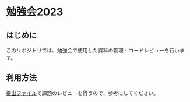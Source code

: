 # 勉強会2023

## はじめに
このリポジトリでは、勉強会で使用した資料の管理・コードレビューを行います。

## 利用方法
[提出ファイル](/%E3%83%95%E3%82%A1%E3%82%A4%E3%83%AB%E9%81%B8%E6%8A%9E%20(File%20responses)/)で課題のレビューを行うので、参考にしてください。